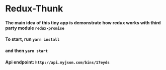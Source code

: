 # Redux-Thunk
#### The main idea of this tiny app is demonstrate how redux works with third party module ``` redux-promise ```

#### To start, run ```yarn install```
#### and then ```yarn start```

#### Api endpoint: ``` http://api.myjson.com/bins/17eyds ```
